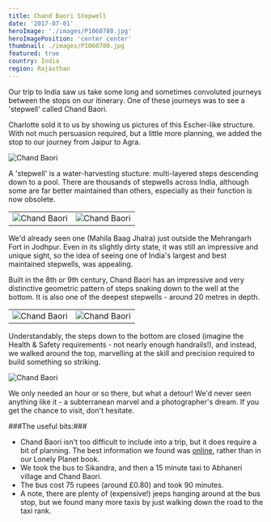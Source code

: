 ```yaml
---
title: Chand Baori Stepwell
date: '2017-07-01'
heroImage: './images/P1060780.jpg'
heroImagePosition: 'center center'
thumbnail: ./images/P1060780.jpg
featured: true
country: India
region: Rajasthan
---
```


Our trip to India saw us take some long and sometimes convoluted journeys between the stops on our itinerary. One of these journeys was to see a 'stepwell' called Chand Baori.

Charlotte sold it to us by showing us pictures of this Escher-like structure. With not much persuasion required, but a little more planning, we added the stop to our journey from Jaipur to Agra.

![Chand Baori](./images/P1060761.jpg)

A 'stepwell' is a water-harvesting stucture: multi-layered steps descending down to a pool. There are thousands of stepwells across India, although some are far better maintained than others, especially as their function is now obsolete.

|                                       |                                       |
| ------------------------------------- | ------------------------------------- |
| ![Chand Baori](./images/P1060767.jpg) | ![Chand Baori](./images/P1060769.jpg) |

We'd already seen one (Mahila Baag Jhalra) just outside the Mehrangarh Fort in Jodhpur. Even in its slightly dirty state, it was still an impressive and unique sight, so the idea of seeing one of India's largest and best maintained stepwells, was appealing.

Built in the 8th or 9th century, Chand Baori has an impressive and very distinctive geometric pattern of steps snaking down to the well at the bottom. It is also one of the deepest stepwells - around 20 metres in depth.

|                                       |                                       |
| ------------------------------------- | ------------------------------------- |
| ![Chand Baori](./images/P1060780.jpg) | ![Chand Baori](./images/P1060783.jpg) |

Understandably, the steps down to the bottom are closed (imagine the Health & Safety requirements - not nearly enough handrails!), and instead, we walked around the top, marvelling at the skill and precision required to build something so striking.

![Chand Baori](./images/P1060760.jpg)

We only needed an hour or so there, but what a detour! We'd never seen anything like it - a subterranean marvel and a photographer's dream. If you get the chance to visit, don't hesitate.

###The useful bits:###

- Chand Baori isn't too difficult to include into a trip, but it does require a bit of planning. The best information we found was [online](http://www.chandbaori.org/Chand-Baori-Access.html), rather than in our Lonely Planet book.
- We took the bus to Sikandra, and then a 15 minute taxi to Abhaneri village and Chand Baori.
- The bus cost 75 rupees (around £0.80) and took 90 minutes.
- A note, there are plenty of (expensive!) jeeps hanging around at the bus stop, but we found many more taxis by just walking down the road to the taxi rank.
